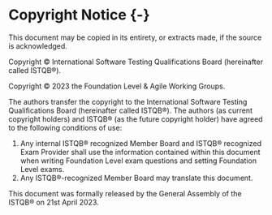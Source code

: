 # Copyright Notice {-}

This document may be copied in its entirety, or extracts made, if the source is acknowledged.

Copyright © International Software Testing Qualifications Board (hereinafter called ISTQB®).

Copyright © 2023 the Foundation Level & Agile Working Groups.

The authors transfer the copyright to the International Software Testing Qualifications Board (hereinafter called ISTQB®). The authors (as current copyright holders) and ISTQB® (as the future copyright holder) have agreed to the following conditions of use:

1. Any internal ISTQB® recognized Member Board and ISTQB® recognized Exam Provider shall use the information contained within this document when writing Foundation Level exam questions and setting Foundation Level exams.
1. Any ISTQB®\-recognized Member Board may translate this document.

This document was formally released by the General Assembly of the ISTQB® on 21st April 2023.

